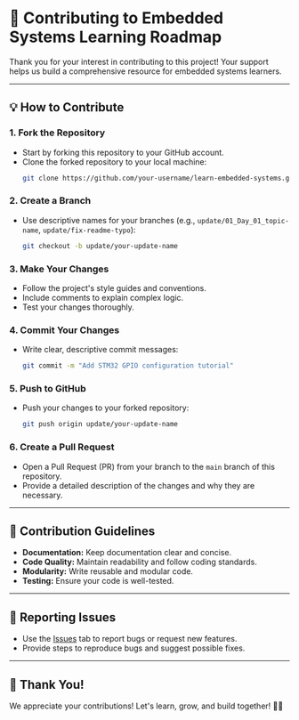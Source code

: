 # 🤝 Contributing to Embedded Systems Learning Roadmap

Thank you for your interest in contributing to this project! Your support helps us build a comprehensive resource for embedded systems learners.

---
## 💡 How to Contribute
### 1. Fork the Repository
- Start by forking this repository to your GitHub account.
- Clone the forked repository to your local machine:
  ```bash
  git clone https://github.com/your-username/learn-embedded-systems.git
  ```

### 2. Create a Branch
- Use descriptive names for your branches (e.g., `update/01_Day_01_topic-name`, `update/fix-readme-typo`):
  ```bash
  git checkout -b update/your-update-name
  ```

### 3. Make Your Changes
- Follow the project's style guides and conventions.
- Include comments to explain complex logic.
- Test your changes thoroughly.

### 4. Commit Your Changes
- Write clear, descriptive commit messages:
  ```bash
  git commit -m "Add STM32 GPIO configuration tutorial"
  ```

### 5. Push to GitHub
- Push your changes to your forked repository:
  ```bash
  git push origin update/your-update-name
  ```

### 6. Create a Pull Request
- Open a Pull Request (PR) from your branch to the `main` branch of this repository.
- Provide a detailed description of the changes and why they are necessary.

---
## 📝 Contribution Guidelines
- **Documentation:** Keep documentation clear and concise.
- **Code Quality:** Maintain readability and follow coding standards.
- **Modularity:** Write reusable and modular code.
- **Testing:** Ensure your code is well-tested.

---
## 🚨 Reporting Issues
- Use the [Issues](../../issues) tab to report bugs or request new features.
- Provide steps to reproduce bugs and suggest possible fixes.

---
## 💙 Thank You!
We appreciate your contributions! Let's learn, grow, and build together! 🚀😊
